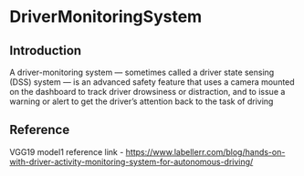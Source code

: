# DriverMonitoringSystem

## Introduction
A driver-monitoring system — sometimes called a driver state sensing (DSS) system — is an advanced safety feature that uses a camera mounted on the dashboard to track driver drowsiness or distraction, and to issue a warning or alert to get the driver’s attention back to the task of driving

## Reference
VGG19 model1 reference link - https://www.labellerr.com/blog/hands-on-with-driver-activity-monitoring-system-for-autonomous-driving/
